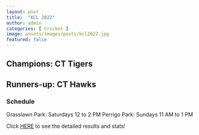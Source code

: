 ```yaml
---
layout: post
title:  "KCL 2022"
author: admin
categories: [ Cricket ]
image: assets/images/posts/kcl2022.jpg
featured: false
---
```


## Champions: CT Tigers
## Runners-up: CT Hawks

### Schedule
Grasslawn Park: Saturdays 12 to 2 PM
Perrigo Park: Sundays 11 AM to 1 PM

Click [HERE](https://cricheroes.in/tournament/358147/KCL-2022/past-matches/1) to see the detailed results and stats!
